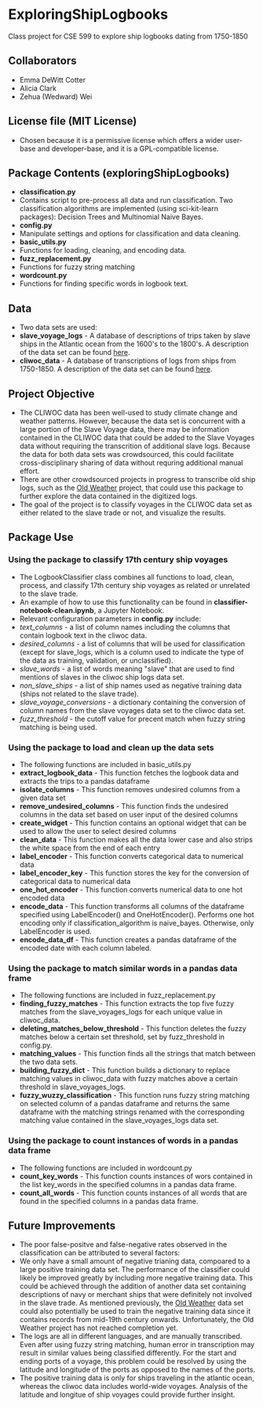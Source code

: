 ﻿# ExploringShipLogbooks
Class project for CSE 599 to explore ship logbooks dating from 1750-1850

## Collaborators
- Emma DeWitt Cotter
- Alicia Clark
- Zehua (Wedward) Wei

## License file (MIT License)
- Chosen because it is a permissive license which offers a wider user-base and developer-base, and it is a GPL-compatible license.

## Package Contents (exploringShipLogbooks)
- **classification.py**
- Contains script to pre-process all data and run classification. Two classification algorithms are implemented (using sci-kit-learn packages): Decision Trees and Multinomial Naive Bayes.
- **config.py**
- Manipulate settings and options for classification and data cleaning.
- **basic_utils.py**
- Functions for loading, cleaning, and encoding data.
- **fuzz_replacement.py**
- Functions for fuzzy string matching
- **wordcount.py**
- Functions for finding specific words in logbook text.

## Data
- Two data sets are used:
- **slave_voyage_logs** - A database of descriptions of trips taken by slave ships in the Atlantic ocean from the 1600's to the 1800's. A description of the data set can be found [here](http://www.slavevoyages.org/).
- **cliwoc_data** - A database of transcriptions of logs from ships from 1750-1850. A description of the data set can be found [here](https://www.kaggle.com/kaggle/climate-data-from-ocean-ships).

## Project Objective
- The CLIWOC data has been well-used to study climate change and weather patterns. However, because the data set is concurrent with a large portion of the Slave Voyage data, there may be information contained in the CLIWOC data that could be added to the Slave Voyages data without requiring the transcrition of additional slave logs. Because the data for both data sets was crowdsourced, this could facilitate cross-disciplinary sharing of data without requring additional manual effort. 
- There are other crowdsourced projects in progress to transcribe old ship logs, such as the [Old Weather](https://www.oldweather.org/#/) project, that could use this package to further explore the data contained in the digitized logs.
- The goal of the project is to classify voyages in the CLIWOC data set as either related to the slave trade or not, and visualize the results.
## Package Use
### Using the package to classify 17th century ship voyages
- The LogbookClassifier class combines all functions to load, clean, process, and classify 17th century ship voyages as related or unrelated to the slave trade.
- An example of how to use this functionality can be found in **classifier-notebook-clean.ipynb**, a Jupyter Notebook.
- Relevant configuration parameters in **config.py** include:
- *text_columns* - a list of column names including the columns that contain logbook text in the cliwoc data.
- *desired_columns* - a list of columns that will be used for classification (except for slave_logs, which is a column used to indicate the type of the data as training, validation, or unclassified).
- *slave_words* - a list of words meaning "slave" that are used to find mentions of slaves in the cliwoc ship logs data set.
- *non_slave_ships* - a list of ship names used as negative training data (ships not related to the slave trade).
- *slave_voyage_conversions* - a dictionary containing the conversion of column names from the slave voyages data set to the cliwoc data set. 
- *fuzz_threshold* - the cutoff value for precent match when fuzzy string matching is being used.

### Using the package to load and clean up the data sets
- The following functions are included in basic_utils.py
- **extract_logbook_data** - This function fetches the logbook data and extracts the trips to a pandas dataframe
- **isolate_columns** - This function removes undesired columns from a given data set
- **remove_undesired_columns** - This function finds the undesired columns in the data set based on user input of the desired columns
- **create_widget** - This function contains an optional widget that can be used to allow the user to select desired columns
- **clean_data** - This function makes all the data lower case and also strips the white space from the end of each entry
- **label_encoder** - This function converts categorical data to numerical data
- **label_encoder_key** - This function stores the key for the conversion of categorical data to numerical data
- **one_hot_encoder** - This function converts numerical data to one hot encoded data
- **encode_data** - This function transforms all columns of the dataframe specified using LabelEncoder() and OneHotEncoder(). Performs one hot encoding only if classification_algorithm is naive_bayes. Otherwise, only LabelEncoder is used.
- **encode_data_df** - This function creates a pandas dataframe of the encoded date with each column labeled.

### Using the package to match similar words in a pandas data frame
- The following functions are included in fuzz_replacement.py
- **finding_fuzzy_matches** - This function extracts the top five fuzzy matches from the slave_voyages_logs for each unique value in cliwoc_data.
- **deleting_matches_below_threshold** - This function deletes the fuzzy matches below a certain set threshold, set by fuzz_threshold in config.py.
- **matching_values** - This function finds all the strings that match between the two data sets.
- **building_fuzzy_dict** - This function builds a dictionary to replace matching values in cliwoc_data with fuzzy matches above a certain threshold in slave_voyages_logs.
- **fuzzy_wuzzy_classification** - This function runs fuzzy string matching on selected column of a pandas dataframe and returns the same dataframe with the matching strings renamed with the corresponding matching value contained in the slave_voyages_logs data set.

### Using the package to count instances of words in a pandas data frame
- The following functions are included in wordcount.py
- **count_key_words** - This function counts instances of wors contained in the list key_words in the specified columns in a pandas data frame.
-  **count_all_words** - This function counts instances of all words that are found in the specified columns in a pandas data frame.

## Future Improvements
- The poor false-positve and false-negative rates observed in the classification can be attributed to several factors:
- We only have a small amount of negative trianing data, compoared to a large positive training data set. The performance of the classifier could likely be improved greatly by including more negative training data. This could be achieved through the addition of another data set containing descriptions of navy or merchant ships that were definitely not involved in the slave trade. As mentioned previously, the [Old Weather](https://www.oldweather.org/#/) data set could also potentially be used to train the negative training data since it contains records from mid-19th century onwards. Unfortunately, the Old Weather project has not reached completion yet.
- The logs are all in different languages, and are manually transcribed. Even after using fuzzy string matching, human error in transcription may result in similar values being classified differently. For the start and ending ports of a voyage, this problem could be resolved by using the latitude and longitude of the ports as opposed to the names of the ports.
- The positive training data is only for ships traveling in the atlantic ocean, whereas the cliwoc data includes world-wide voyages. Analysis of the latitude and longitue of ship voyages could provide further insight.

